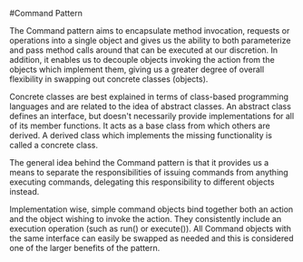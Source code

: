 #Command Pattern

The Command pattern aims to encapsulate method invocation, requests or operations into a single object and gives us the ability to both parameterize and pass method calls around that can be executed at our discretion. In addition, it enables us to decouple objects invoking the action from the objects which implement them, giving us a greater degree of overall flexibility in swapping out concrete classes (objects).

Concrete classes are best explained in terms of class-based programming languages and are related to the idea of abstract classes. An abstract class defines an interface, but doesn't necessarily provide implementations for all of its member functions. It acts as a base class from which others are derived. A derived class which implements the missing functionality is called a concrete class.

The general idea behind the Command pattern is that it provides us a means to separate the responsibilities of issuing commands from anything executing commands, delegating this responsibility to different objects instead.

Implementation wise, simple command objects bind together both an action and the object wishing to invoke the action. They consistently include an execution operation (such as run() or execute()). All Command objects with the same interface can easily be swapped as needed and this is considered one of the larger benefits of the pattern.